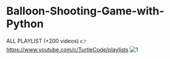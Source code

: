 # Balloon-Shooting-Game-with-Python
ALL PLAYLIST (+200 videos) 👉 https://www.youtube.com/c/TurtleCode/playlists
![1](https://user-images.githubusercontent.com/85156399/182151631-071e3270-562c-45c4-b708-0c1ae1569f3c.png)

